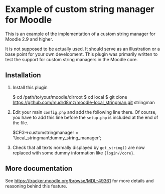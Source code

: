 # Example of custom string manager for Moodle

This is an example of the implementation of a custom string manager for Moodle 2.9 and higher.

It is not supposed to be actually used. It should serve as an illustration or a base point for your own development. This plugin was
primarily written to test the support for custom string managers in the Moodle core.

## Installation

1. Install this plugin

    $ cd /path/to/your/moodle/dirroot
    $ cd local
    $ git clone https://github.com/mudrd8mz/moodle-local_stringman.git stringman

2. Edit your main `config.php` and add the following line there. Of course, you have to add this line before the `setup.php` is
   included at the end of the file.

   $CFG->customstringmanager = '\local_stringman\dummy_string_manager';

3. Check that all texts normally displayed by `get_string()` are now replaced with some dummy information like `{login//core}`.

## More documentation

See https://tracker.moodle.org/browse/MDL-49361 for more details and reasoning behind this feature.
